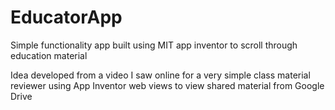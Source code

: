 # EducatorApp
Simple functionality app built using MIT app inventor to scroll through education  material

Idea developed from a video I saw online for a very simple class material reviewer using App Inventor web views to view shared material from Google Drive
